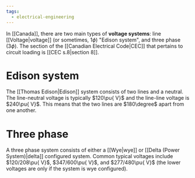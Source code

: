 ```yaml
---
tags:
  - electrical-engineering
---
```

In [[Canada]], there are two main types of **voltage systems**: line [[Voltage|voltage]] (or sometimes, $1\phi$) "Edison system", and three phase ($3\phi$).  The section of the [[Canadian Electrical Code|CEC]] that pertains to circuit loading is [[CEC s.8|section 8]].
# Edison system
The [[Thomas Edison|Edison]] system consists of two lines and a neutral. The line-neutral voltage is typically $120\pu{ V}$ and the line-line voltage is $240\pu{ V}$. This means that the two lines are $180\degree$ apart from one another.

# Three phase
A three phase system consists of either a [[Wye|wye]] or [[Delta (Power System)|delta]] configured system. Common typical voltages include $120/208\pu{ V}$, $347/600\pu{ V}$, and $277/480\pu{ V}$ (the lower voltages are only if the system is wye configured).